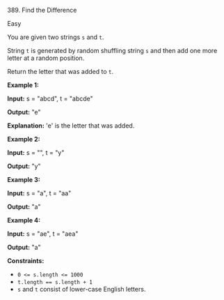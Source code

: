 ﻿389\. Find the Difference

Easy

You are given two strings `s` and `t`.

String `t` is generated by random shuffling string `s` and then add one more letter at a random position.

Return the letter that was added to `t`.

**Example 1:**

**Input:** s = "abcd", t = "abcde"

**Output:** "e"

**Explanation:** 'e' is the letter that was added.

**Example 2:**

**Input:** s = "", t = "y"

**Output:** "y"

**Example 3:**

**Input:** s = "a", t = "aa"

**Output:** "a"

**Example 4:**

**Input:** s = "ae", t = "aea"

**Output:** "a"

**Constraints:**

*   `0 <= s.length <= 1000`
*   `t.length == s.length + 1`
*   `s` and `t` consist of lower-case English letters.